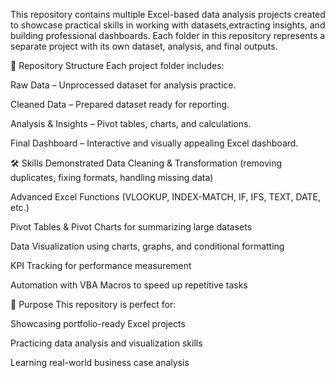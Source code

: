 This repository contains multiple Excel-based data analysis projects created to showcase practical skills in working with datasets,extracting insights, and building professional dashboards. Each folder in this repository represents a separate project with its own dataset, analysis, and final outputs.

📂 Repository Structure
Each project folder includes:

Raw Data – Unprocessed dataset for analysis practice.

Cleaned Data – Prepared dataset ready for reporting.

Analysis & Insights – Pivot tables, charts, and calculations.

Final Dashboard – Interactive and visually appealing Excel dashboard.

🛠 Skills Demonstrated
Data Cleaning & Transformation (removing duplicates, fixing formats, handling missing data)

Advanced Excel Functions (VLOOKUP, INDEX-MATCH, IF, IFS, TEXT, DATE, etc.)

Pivot Tables & Pivot Charts for summarizing large datasets

Data Visualization using charts, graphs, and conditional formatting

KPI Tracking for performance measurement

Automation with VBA Macros to speed up repetitive tasks

🎯 Purpose
This repository is perfect for:

Showcasing portfolio-ready Excel projects

Practicing data analysis and visualization skills

Learning real-world business case analysis
